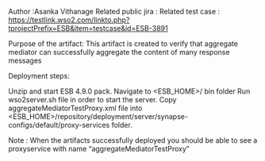 Author :Asanka Vithanage
Related public jira : 
Related test case : https://testlink.wso2.com/linkto.php?tprojectPrefix=ESB&item=testcase&id=ESB-3891

Purpose of the artifact:
This artifact is created to verify that aggregate mediator can successfully aggregate the content of many response messages

Deployment steps:

Unzip and start ESB 4.9.0 pack.
Navigate to <ESB_HOME>/ bin folder
Run wso2server.sh file in order to start the server.
Copy aggregateMediatorTestProxy.xml file into <ESB_HOME>/repository/deployment/server/synapse-configs/default/proxy-services folder.


Note :
When the artifacts successfully deployed you should be able to see a proxyservice with name “aggregateMediatorTestProxy”
